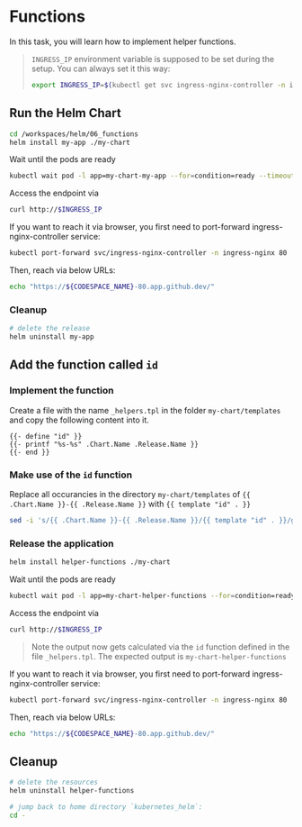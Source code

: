 # Functions

In this task, you will learn how to implement helper functions.

> `INGRESS_IP` environment variable is supposed to be set during the setup. You can always set it this way:
>
> ```bash
> export INGRESS_IP=$(kubectl get svc ingress-nginx-controller -n ingress-nginx -o jsonpath='{.status.loadBalancer.ingress[].ip}')
> ```

## Run the Helm Chart

```bash
cd /workspaces/helm/06_functions
helm install my-app ./my-chart
```

Wait until the pods are ready

```bash
kubectl wait pod -l app=my-chart-my-app --for=condition=ready --timeout=120s
```

Access the endpoint via

```bash
curl http://$INGRESS_IP
```

If you want to reach it via browser, you first need to port-forward ingress-nginx-controller service:

```bash
kubectl port-forward svc/ingress-nginx-controller -n ingress-nginx 80
```

Then, reach via below URLs:

```bash
echo "https://${CODESPACE_NAME}-80.app.github.dev/"
```

### Cleanup

```bash
# delete the release
helm uninstall my-app
```

## Add the function called `id`

### Implement the function

Create a file with the name `_helpers.tpl` in the folder `my-chart/templates` and copy the following content into it.

```tpl
{{- define "id" }}
{{- printf "%s-%s" .Chart.Name .Release.Name }}
{{- end }}
```

### Make use of the `id` function

Replace all occurancies in the directory `my-chart/templates` of `{{ .Chart.Name }}-{{ .Release.Name }}` with `{{ template "id" . }}`

```bash
sed -i 's/{{ .Chart.Name }}-{{ .Release.Name }}/{{ template "id" . }}/g' ./my-chart/templates/*
```

### Release the application

```bash
helm install helper-functions ./my-chart
```

Wait until the pods are ready

```bash
kubectl wait pod -l app=my-chart-helper-functions --for=condition=ready --timeout=120s
```

Access the endpoint via

```bash
curl http://$INGRESS_IP
```

>Note the output now gets calculated via the `id` function defined in the file `_helpers.tpl`. The expected output is `my-chart-helper-functions`

If you want to reach it via browser, you first need to port-forward ingress-nginx-controller service:

```bash
kubectl port-forward svc/ingress-nginx-controller -n ingress-nginx 80
```

Then, reach via below URLs:

```bash
echo "https://${CODESPACE_NAME}-80.app.github.dev/"
```

## Cleanup

```bash
# delete the resources
helm uninstall helper-functions

# jump back to home directory `kubernetes_helm`:
cd -
```
